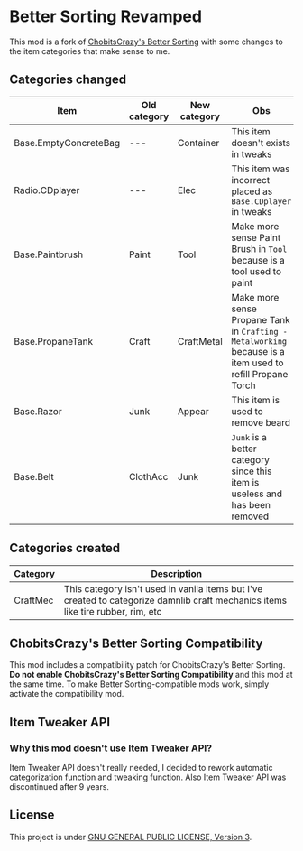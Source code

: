 # Better Sorting Revamped

This mod is a fork of [ChobitsCrazy's Better Sorting](http://github.com/ChobitsCrazy/BetterSorting) with some changes to the item categories that make sense to me.



## Categories changed

| Item                  | Old category | New category | Obs                                                                                                      |
|-----------------------|--------------|--------------|----------------------------------------------------------------------------------------------------------|
| Base.EmptyConcreteBag | ---          | Container    | This item doesn't exists in tweaks                                                                       |
| Radio.CDplayer        | ---          | Elec         | This item was incorrect placed as `Base.CDplayer` in tweaks                                              |
| Base.Paintbrush       | Paint        | Tool         | Make more sense Paint Brush in `Tool` because is a tool used to paint                                    |
| Base.PropaneTank      | Craft        | CraftMetal   | Make more sense Propane Tank in `Crafting - Metalworking` because is a item used to refill Propane Torch |
| Base.Razor            | Junk         | Appear       | This item is used to remove beard                                                                        |
| Base.Belt             | ClothAcc     | Junk         | `Junk` is a better category since this item is useless and has been removed                              |



## Categories created

| Category | Description                                                                                                                      |
|----------|----------------------------------------------------------------------------------------------------------------------------------|
| CraftMec | This category isn't used in vanila items but I've created to categorize damnlib craft mechanics items like tire rubber, rim, etc |



## ChobitsCrazy's Better Sorting Compatibility

This mod includes a compatibility patch for ChobitsCrazy's Better Sorting. **Do not enable ChobitsCrazy's Better Sorting Compatibility** and this mod at the same time. To make Better Sorting-compatible mods work, simply activate the compatibility mod.



## Item Tweaker API

### Why this mod doesn't use Item Tweaker API?

Item Tweaker API doesn't really needed, I decided to rework automatic categorization function and tweaking function.
Also Item Tweaker API was discontinued after 9 years.



## License

This project is under [GNU GENERAL PUBLIC LICENSE, Version 3](./LICENSE).
